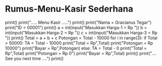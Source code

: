 # Rumus-Menu-Kasir Sederhana

print()
print("..... Menu Kasir .....")
print()
print("Nama = Gracianus Tegar")
print("ID = 00001")
print()
a = int(input("Masukkan Harga-1 = Rp "))
b = int(input("Masukkan Harga-2 = Rp "))
c = int(input("Masukkan Harga-3 = Rp "))
print()
Total = a + b + c
Potongan = Total - 10000
for i in range(3): 
  if Total > 50000:
    TA = Total - 10000
    print("Total = Rp",Total)
    print("Potongan = Rp 10000") 
    print("Bayar = Rp",Potongan)
  else:
    TA = Total - 0
    print("Total = Rp",Total)
    print("Potongan = Rp 0")
    print("Bayar = Rp",Total)
print()
print(".... See you next time ....")
print()
